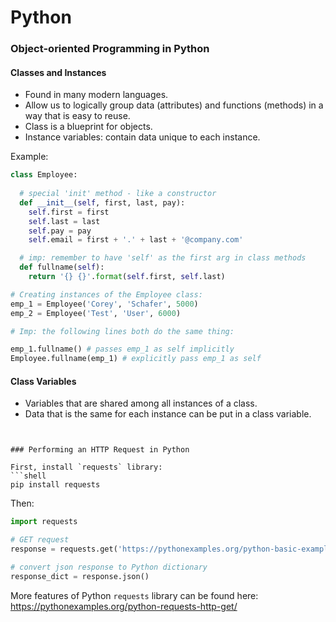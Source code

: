 # Python

### Object-oriented Programming in Python

#### Classes and Instances
- Found in many modern languages. 
- Allow us to logically group data (attributes) and functions (methods) in a way that is easy to reuse.
- Class is a blueprint for objects. 
- Instance variables: contain data unique to each instance. 

Example:
```python
class Employee:
  
  # special 'init' method - like a constructor
  def __init__(self, first, last, pay):
    self.first = first
    self.last = last
    self.pay = pay
    self.email = first + '.' + last + '@company.com'

  # imp: remember to have 'self' as the first arg in class methods
  def fullname(self):
    return '{} {}'.format(self.first, self.last)

# Creating instances of the Employee class:
emp_1 = Employee('Corey', 'Schafer', 5000)
emp_2 = Employee('Test', 'User', 6000)

# Imp: the following lines both do the same thing:

emp_1.fullname() # passes emp_1 as self implicitly
Employee.fullname(emp_1) # explicitly pass emp_1 as self

```

#### Class Variables
- Variables that are shared among all instances of a class.
- Data that is the same for each instance can be put in a class variable.

```


### Performing an HTTP Request in Python

First, install `requests` library:
```shell
pip install requests
```

Then:
```python
import requests

# GET request
response = requests.get('https://pythonexamples.org/python-basic-examples/')

# convert json response to Python dictionary
response_dict = response.json()
```

More features of Python `requests` library can be found here: https://pythonexamples.org/python-requests-http-get/
